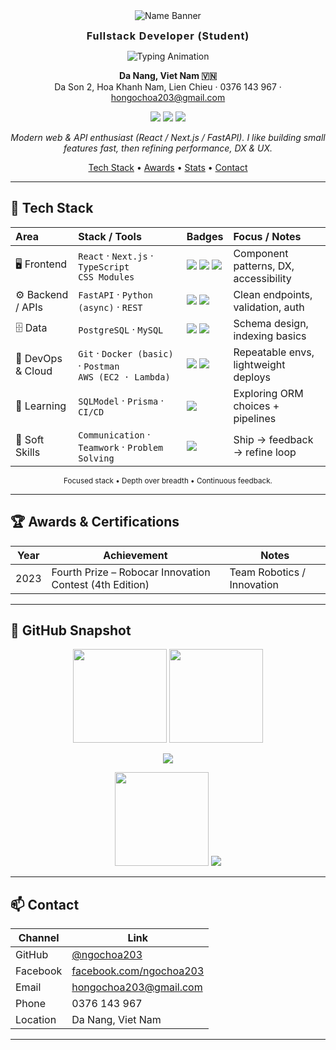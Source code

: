 <div align="center">

<img src="https://capsule-render.vercel.app/api?type=transparent&fontColor=36BCF7&text=Ho%20Ngoc%20Hoa&height=90&fontAlign=50&animation=fadeIn" alt="Name Banner" />

<strong><span style="font-size:16px;letter-spacing:1px;">Fullstack Developer (Student)</span></strong>

<img src="https://readme-typing-svg.herokuapp.com?font=Fira+Code&pause=1200&color=36BCF7&center=true&vCenter=true&width=600&lines=Always+learning+and+building;FastAPI+%7C+React+%7C+PostgreSQL" alt="Typing Animation" />

**Da Nang, Viet Nam 🇻🇳**  
Da Son 2, Hoa Khanh Nam, Lien Chieu · 0376 143 967 · hongochoa203@gmail.com

<p>
	<a href="https://github.com/ngochoa203"><img src="https://img.shields.io/badge/GitHub-181717?logo=github&logoColor=white" /></a>
	<a href="mailto:hongochoa203@gmail.com"><img src="https://img.shields.io/badge/Email-hongochoa203%40gmail.com-EA4335?logo=gmail&logoColor=white" /></a>
	<a href="https://www.facebook.com/ngochoa203/"><img src="https://img.shields.io/badge/Facebook-1877F2?logo=facebook&logoColor=white" /></a>
</p>

*Modern web & API enthusiast (React / Next.js / FastAPI). I like building small features fast, then refining performance, DX & UX.*

<p align="center">
	<a href="#-tech-stack">Tech&nbsp;Stack</a> •
	<a href="#-awards--certifications">Awards</a> •
	<a href="#-github-snapshot">Stats</a> •
	<a href="#-contact">Contact</a>
</p>

</div>

---

## 🔧 Tech Stack

<div align="center">

<table>
<thead>
<tr>
<th align="left">Area</th>
<th align="left">Stack / Tools</th>
<th align="left">Badges</th>
<th align="left">Focus / Notes</th>
</tr>
</thead>
<tbody>
<tr>
<td>🖥️ Frontend</td>
<td><code>React</code> · <code>Next.js</code> · <code>TypeScript</code><br/><code>CSS Modules</code></td>
<td>
<img src="https://img.shields.io/badge/React-20232a?logo=react&logoColor=61dafb" />
<img src="https://img.shields.io/badge/Next.js-000?logo=next.js" />
<img src="https://img.shields.io/badge/TS-3178c6?logo=typescript&logoColor=white" />
</td>
<td>Component patterns, DX, accessibility</td>
</tr>
<tr>
<td>⚙️ Backend / APIs</td>
<td><code>FastAPI</code> · <code>Python (async)</code> · <code>REST</code></td>
<td>
<img src="https://img.shields.io/badge/FastAPI-05998b?logo=fastapi&logoColor=white" />
<img src="https://img.shields.io/badge/Python-3776ab?logo=python&logoColor=ffdd54" />
</td>
<td>Clean endpoints, validation, auth</td>
</tr>
<tr>
<td>🗄️ Data</td>
<td><code>PostgreSQL</code> · <code>MySQL</code></td>
<td>
<img src="https://img.shields.io/badge/PostgreSQL-31648c?logo=postgresql&logoColor=white" />
<img src="https://img.shields.io/badge/MySQL-0f4c78?logo=mysql&logoColor=white" />
</td>
<td>Schema design, indexing basics</td>
</tr>
<tr>
<td>🚀 DevOps & Cloud</td>
<td><code>Git</code> · <code>Docker (basic)</code> · <code>Postman</code><br/><code>AWS (EC2 · Lambda)</code></td>
<td>
<img src="https://img.shields.io/badge/Docker-2496ed?logo=docker&logoColor=white" />
<img src="https://img.shields.io/badge/AWS-232f3e?logo=amazonaws&logoColor=ff9900" />
</td>
<td>Repeatable envs, lightweight deploys</td>
</tr>
<tr>
<td>🧪 Learning</td>
<td><code>SQLModel</code> · <code>Prisma</code> · <code>CI/CD</code></td>
<td><img src="https://img.shields.io/badge/Experiment-FFD700?labelColor=444&style=flat" /></td>
<td>Exploring ORM choices + pipelines</td>
</tr>
<tr>
<td>🤝 Soft Skills</td>
<td><code>Communication</code> · <code>Teamwork</code> · <code>Problem Solving</code></td>
<td><img src="https://img.shields.io/badge/Focus-Iteration-36BCF7?labelColor=20232a" /></td>
<td>Ship → feedback → refine loop</td>
</tr>
</tbody>
</table>

<sub>Focused stack • Depth over breadth • Continuous feedback.</sub>

</div>

<!-- Removed old stacked badges section in favor of centered block above -->

---


## 🏆 Awards & Certifications

| Year | Achievement | Notes |
| ---- | ----------- | ----- |
| 2023 | Fourth Prize – Robocar Innovation Contest (4th Edition) | Team Robotics / Innovation |

---

## 📸 GitHub Snapshot

<p align="center">
	<img height="150" src="https://github-readme-stats.vercel.app/api?username=ngochoa203&show_icons=true&theme=tokyonight&hide_border=true" />
	<img height="150" src="https://github-readme-stats.vercel.app/api/top-langs/?username=ngochoa203&hide=php&layout=compact&langs_count=8&theme=tokyonight&hide_border=true" />
</p>
<p align="center">
	<img src="https://github-readme-activity-graph.vercel.app/graph?username=ngochoa203&theme=tokyo-night&hide_border=true" />
</p>
<p align="center">
	<img src="https://streak-stats.demolab.com?user=ngochoa203&theme=tokyonight&hide_border=true" height="150" />
	<img src="https://komarev.com/ghpvc/?username=ngochoa203&color=1f6feb&style=flat" />
</p>

---

## 📫 Contact

| Channel | Link |
| ------- | ---- |
| GitHub | [@ngochoa203](https://github.com/ngochoa203) |
| Facebook | [facebook.com/ngochoa203](https://www.facebook.com/ngochoa203/) |
| Email | hongochoa203@gmail.com |
| Phone | 0376 143 967 |
| Location | Da Nang, Viet Nam |

---


<div align="center">


</div>
